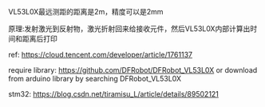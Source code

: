 VL53L0X最远测距的距离是2m，精度可以是2mm

原理:发射激光到反射物，激光折射回来给接收元件，然后VL53L0X内部计算出时间和距离后打印

ref: https://cloud.tencent.com/developer/article/1761137 

require library:
https://github.com/DFRobot/DFRobot_VL53L0X
or download from arduino library by searching DFRobot_VL53L0X

stm32: https://blog.csdn.net/tiramisu_L/article/details/89502121
